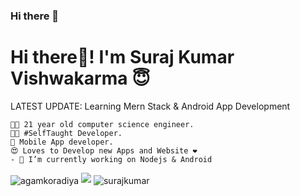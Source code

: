### Hi there 👋

<!--
**suraj25809/suraj25809** is a ✨ _special_ ✨ repository because its `README.md` (this file) appears on your GitHub profile.

Here are some ideas to get you started:


- 🌱 I’m currently learning ...
- 👯 I’m looking to collaborate on ...
- 🤔 I’m looking for help with ...
- 💬 Ask me about ...
- 📫 How to reach me: ...
- 😄 Pronouns: ...
- ⚡ Fun fact: ...
-->

# Hi there👋! I'm Suraj Kumar Vishwakarma 😇

LATEST UPDATE: Learning Mern Stack & Android App Development

    👨‍🎓 21 year old computer science engineer.
    👨‍💻 #SelfTaught Developer.
    📱 Mobile App developer.
    😍 Loves to Develop new Apps and Website ❤️
    - 🔭 I’m currently working on Nodejs & Android
    
<img align="center" src="https://github-readme-stats.vercel.app/api/top-langs/?username=suraj25809&layout=compact" alt="agamkoradiya" />

<img src="https://github-readme-stats.vercel.app/api?username=suraj25809&&show_icons=true&title_color=ffffff&icon_color=bb2acf&text_color=daf7dc&bg_color=151515">

<img align="center" src="https://github-readme-stats.vercel.app/api/top-langs/?username=suraj25809&theme=black-blue" alt="surajkumar"/>
